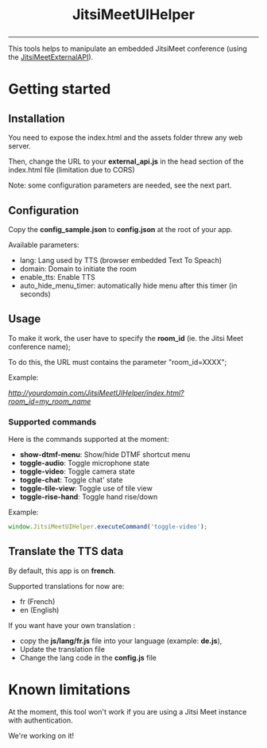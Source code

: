 # <p align="center">JitsiMeetUIHelper</p>

<hr />

This tools helps to manipulate an embedded JitsiMeet conference (using the [JitsiMeetExternalAPI](https://jitsi.github.io/handbook/docs/dev-guide/dev-guide-iframe/)).


# Getting started

## Installation

You need to expose the index.html and the assets folder threw any web server.

Then, change the URL to your **external_api.js** in the head section of the index.html file (limitation due to CORS)

Note: some configuration parameters are needed, see the next part.

## Configuration

Copy the **config_sample.json** to **config.json** at the root of your app.

Available parameters: 
* lang: Lang used by TTS (browser embedded Text To Speach)
* domain: Domain to initiate the room
* enable_tts: Enable TTS 
* auto_hide_menu_timer: automatically hide menu after this timer (in seconds) 
 

## Usage

To make it work, the user have to specify the **room_id** (ie. the Jitsi Meet conference name);

To do this, the URL must contains the parameter "room_id=XXXX";

Example: 

*http://yourdomain.com/JitsiMeetUIHelper/index.html?room_id=my_room_name*

### Supported commands

Here is the commands supported at the moment:
* **show-dtmf-menu**: Show/hide DTMF shortcut menu
* **toggle-audio**: Toggle microphone state
* **toggle-video**: Toggle camera state
* **toggle-chat**: Toggle chat' state
* **toggle-tile-view**: Toggle use of tile view
* **toggle-rise-hand**: Toggle hand rise/down


Example:
```javascript
window.JitsiMeetUIHelper.executeCommand('toggle-video');
```




## Translate the TTS data

By default, this app is on **french**.

Supported translations for now are:
* fr (French)
* en (English)

If you want have your own translation :
 * copy the **js/lang/fr.js** file into your language (example: **de.js**),
 * Update the translation file
 * Change the lang code in the **config.js** file

# Known limitations

At the moment, this tool won't work if you are using a Jitsi Meet instance with authentication.

We're working on it!